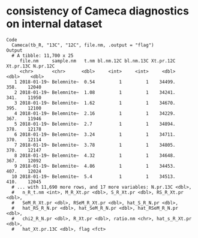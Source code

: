 # consistency of Cameca diagnostics on internal dataset

    Code
      Cameca(tb_R, "13C", "12C", file.nm, .output = "flag")
    Output
      # A tibble: 11,700 x 25
         file.nm     sample.nm   t.nm bl.nm.12C bl.nm.13C Xt.pr.12C Xt.pr.13C N.pr.12C
         <chr>       <chr>      <dbl>     <int>     <int>     <dbl>     <dbl>    <dbl>
       1 2018-01-19~ Belemnite~  0.54         1         1    34499.      358.    12040
       2 2018-01-19~ Belemnite~  1.08         1         1    34241.      341.    11950
       3 2018-01-19~ Belemnite~  1.62         1         1    34670.      395.    12100
       4 2018-01-19~ Belemnite~  2.16         1         1    34229.      367.    11946
       5 2018-01-19~ Belemnite~  2.7          1         1    34894.      378.    12178
       6 2018-01-19~ Belemnite~  3.24         1         1    34711.      370.    12114
       7 2018-01-19~ Belemnite~  3.78         1         1    34805.      370.    12147
       8 2018-01-19~ Belemnite~  4.32         1         1    34648.      367.    12092
       9 2018-01-19~ Belemnite~  4.86         1         1    34453.      407.    12024
      10 2018-01-19~ Belemnite~  5.4          1         1    34513.      410.    12045
      # ... with 11,690 more rows, and 17 more variables: N.pr.13C <dbl>,
      #   n_R_t.nm <int>, M_R_Xt.pr <dbl>, S_R_Xt.pr <dbl>, RS_R_Xt.pr <dbl>,
      #   SeM_R_Xt.pr <dbl>, RSeM_R_Xt.pr <dbl>, hat_S_R_N.pr <dbl>,
      #   hat_RS_R_N.pr <dbl>, hat_SeM_R_N.pr <dbl>, hat_RSeM_R_N.pr <dbl>,
      #   chi2_R_N.pr <dbl>, R_Xt.pr <dbl>, ratio.nm <chr>, hat_s_R_Xt.pr <dbl>,
      #   hat_Xt.pr.13C <dbl>, flag <fct>

